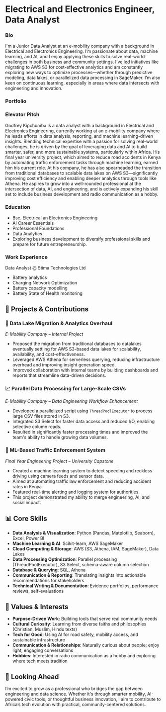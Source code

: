 # Electrical and Electronics Engineer, Data Analyst
### Bio
I'm a Junior Data Analyst at an e-mobility company with a background in Electrical and Electronics Engineering. I’m passionate about data, machine learning, and AI, and I enjoy applying these skills to solve real-world challenges in both business and community settings. I’ve led initiatives like migrating to AWS S3 for cost-effective analytics and am constantly exploring new ways to optimize processes—whether through predictive modeling, data lakes, or parallelized data processing in SageMaker. I’m also keen on continuous learning, especially in areas where data intersects with engineering and innovation.

### Portfolio


### Elevator Pitch
Godfrey Kipchumba is a data analyst with a background in Electrical and Electronics Engineering, currently working at an e-mobility company where he leads efforts in data analysis, reporting, and machine learning-driven insights. Blending technical expertise with a passion for solving real-world challenges, he is driven by the goal of leveraging data and AI to build smarter, safer, and more sustainable systems, particularly within Africa. His final year university project, which aimed to reduce road accidents in Kenya by automating traffic enforcement tasks through machine learning, earned him his current role. At his company, he has also spearheaded the transition from traditional databases to scalable data lakes on AWS S3—significantly improving cost efficiency and enabling deeper analytics through tools like Athena. He aspires to grow into a well-rounded professional at the intersection of data, AI, and engineering, and is actively expanding his skill set to include business development and radio communication as a hobby.


### Education
- Bsc. Electrical an Electronics Engineering
- AI Career Essentials
- Professional Foundations
- Data Analytics
- Exploring business development to diversify professional skills and prepare for future entrepreneurship.


### Work Experience
Data Analyst @ Stima Technologies Ltd
 - Battery analytics
 - Charging Network Optimization
 - Battery capacity modelling
 - Battery State of Health monitoring

## 🚀 Projects & Contributions

### 🛵 Data Lake Migration & Analytics Overhaul 
*E-Mobility Company – Internal Project*  
- Proposed the migration from traditional databases to datalakes eventually settling for AWS S3-based data lakes for scalability, availability, and cost-effectiveness.
- Leveraged AWS Athena for serverless querying, reducing infrastructure overhead and improving insight generation speed.
- Improved collaboration with internal teams by building dashboards and reports that streamline data-driven decisions.

### 📈 Parallel Data Processing for Large-Scale CSVs 
*E-Mobility Company – Data Engineering Workflow Enhancement*  
- Developed a parallelized script using `ThreadPoolExecutor` to process large CSV files stored in S3.
- Integrated S3 Select for faster data access and reduced I/O, enabling selective column reads.
- Resulted in significantly faster processing times and improved the team's ability to handle growing data volumes.

### 🚦 ML-Based Traffic Enforcement System 
*Final Year Engineering Project – University Capstone*  
- Created a machine learning system to detect speeding and reckless driving using camera feeds and sensor data.
- Aimed at automating traffic law enforcement and reducing accident rates in Kenya.
- Featured real-time alerting and logging system for authorities.
- This project demonstrated my ability to merge engineering, AI, and social impact.

## 📊 Core Skills
- **Data Analysis & Visualization**: Python (Pandas, Matplotlib, Seaborn), Excel, Power BI
- **Machine Learning & AI**: Scikit-learn, AWS SageMaker
- **Cloud Computing & Storage**: AWS (S3, Athena, IAM, SageMaker), Data Lakes
- **Data Processing Optimization**: Parallel processing (ThreadPoolExecutor), S3 Select, schema-aware column selection
- **Database & Querying**: SQL, Athena
- **Communication & Reporting**: Translating insights into actionable recommendations for stakeholders
- **Technical Writing & Documentation**: Evidence portfolios, performance reviews, self-evaluations

## 🌱 Values & Interests
- **Purpose-Driven Work**: Building tools that serve real community needs
- **Cultural Curiosity**: Learning from diverse faiths and philosophies (Christian, Muslim, Hindu texts)
- **Tech for Good**: Using AI for road safety, mobility access, and sustainable infrastructure
- **Communication & Relationships**: Naturally curious about people; enjoy light, engaging conversations
- **Hobbies**: Interested in radio communication as a hobby and exploring where tech meets tradition


## 📌 Looking Ahead
I’m excited to grow as a professional who bridges the gap between engineering and data science. Whether it's through smarter mobility, AI-powered civic tools, or thoughtful business innovation, I aim to contribute to Africa’s tech evolution with practical, community-centered solutions.


